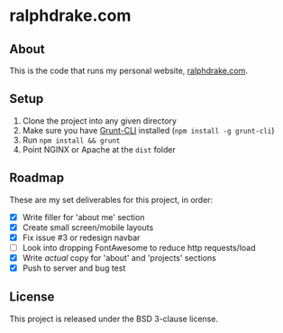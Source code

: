 # ralphdrake.com

## About

This is the code that runs my personal website, [ralphdrake.com](https://ralphdrake.com).

## Setup

1. Clone the project into any given directory
2. Make sure you have [Grunt-CLI](https://github.com/gruntjs/grunt-cli) installed (`npm install -g grunt-cli`)
3. Run `npm install && grunt`
4. Point NGINX or Apache at the `dist` folder

## Roadmap

These are my set deliverables for this project, in order:

- [x] Write filler for 'about me' section
- [x] Create small screen/mobile layouts
- [x] Fix issue #3 or redesign navbar
- [ ] Look into dropping FontAwesome to reduce http requests/load
- [x] Write *actual* copy for 'about' and 'projects' sections
- [x] Push to server and bug test

## License

This project is released under the BSD 3-clause license.
